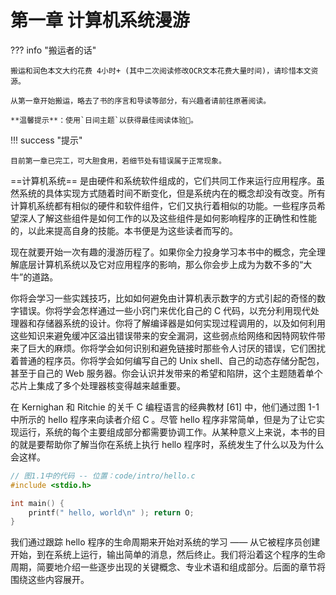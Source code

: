 # 第一章 计算机系统漫游

??? info "搬运者的话"
	
	搬运和润色本文大约花费 4小时+ (其中二次阅读修改OCR文本花费大量时间)，请珍惜本文资源。
	
	从第一章开始搬运，略去了书的序言和导读等部分，有兴趣者请前往原著阅读。
	
	**温馨提示**：使用`日间主题`以获得最佳阅读体验🎉。

!!! success "提示"

	目前第一章已完工，可大胆食用，若细节处有错误属于正常现象。

==计算机系统== 是由硬件和系统软件组成的，它们共同工作来运行应用程序。虽然系统的具体实现方式随着时间不断变化，但是系统内在的概念却没有改变。所有计算机系统都有相似的硬件和软件组件，它们又执行着相似的功能。一些程序员希望深人了解这些组件是如何工作的以及这些组件是如何影响程序的正确性和性能的，以此来提高自身的技能。本书便是为这些读者而写的。

现在就要开始一次有趣的漫游历程了。如果你全力投身学习本书中的概念，完全理解底层计算机系统以及它对应用程序的影响，那么你会步上成为为数不多的“大牛”的道路。

你将会学习一些实践技巧，比如如何避免由计算机表示数字的方式引起的奇怪的数字错误。你将学会怎样通过一些小窍门来优化自己的 C 代码，以充分利用现代处理器和存储器系统的设计。你将了解编译器是如何实现过程调用的，以及如何利用这些知识来避免缓冲区溢出错误带来的安全漏洞，这些弱点给网络和因特网软件带来了巨大的麻烦。你将学会如何识别和避免链接时那些令人讨厌的错误，它们困扰着普通的程序员。你将学会如何编写自己的 Unix shell、自己的动态存储分配包，甚至于自己的 Web 服务器。你会认识并发带来的希望和陷阱，这个主题随着单个芯片上集成了多个处理器核变得越来越重要。

在 Kernighan 和 Ritchie 的关千 C 编程语言的经典教材 [61] 中，他们通过图 1-1 中所示的 hello 程序来向读者介绍 C 。尽管 hello 程序非常简单，但是为了让它实现运行，系统的每个主要组成部分都需要协调工作。从某种意义上来说，本书的目的就是要帮助你了解当你在系统上执行 hello 程序时，系统发生了什么以及为什么会这样。
```C
// 图1.1中的代码 -- 位置：code/intro/hello.c
#include <stdio.h> 

int main() {
	printf(" hello, world\n" ); return O;
}
```

我们通过跟踪 hello 程序的生命周期来开始对系统的学习 —— 从它被程序员创建开始，到在系统上运行，输出简单的消息，然后终止。我们将沿着这个程序的生命周期，简要地介绍一些逐步出现的关键概念、专业术语和组成部分。后面的章节将围绕这些内容展开。
